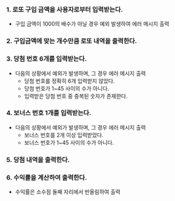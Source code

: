 ### 1. 로또 구입 금액을 사용자로부터 입력받는다.
* 구입 금액이 1000의 배수가 아닐 경우 예외 발생하여 에러 메시지 출력
### 2. 구입금액에 맞는 개수만큼 로또 내역을 출력한다.
### 3. 당첨 번호 6개를 입력받는다.
* 다음의 상황에서 예외가 발생하며, 그 경우 에러 메시지 출력
  * 당첨 번호를 정확히 6개 입력받지 않았다.
  * 당첨 번호가 1~45 사이의 수가 아니다.
  * 입력받은 당첨 번호 중 중복된 숫자가 존재한다.
### 4. 보너스 번호 1개를 입력받는다.
* 다음의 상황에서 예외가 발생하며, 그 경우 에러 메시지 출력
  * 보너스 번호를 2개 이상 입력받았다.
  * 보너스 번호가 1~45 사이의 수가 아니다.
### 5. 당첨 내역을 출력한다.
### 6. 수익률을 계산하여 출력한다.
* 수익률은 소수점 둘째 자리에서 반올림하여 출력